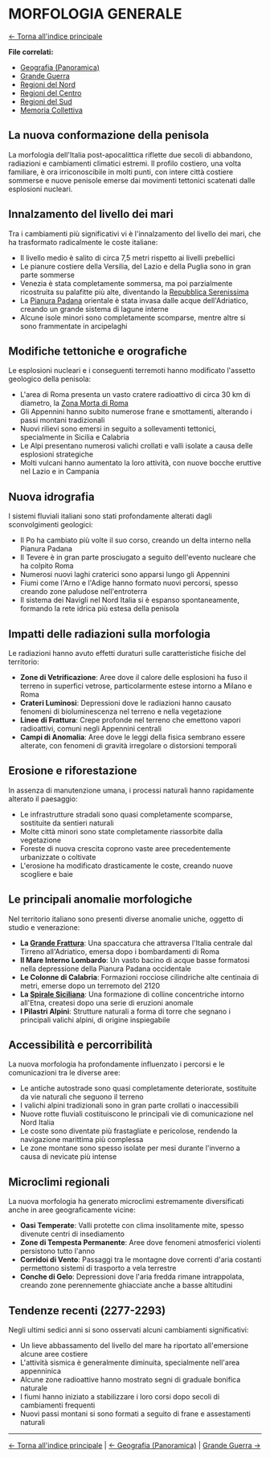 # MORFOLOGIA GENERALE

[← Torna all'indice principale](../01.0-indice-principale.md)

**File correlati:**
- [Geografia (Panoramica)](03.0-geografia-panoramica.md)
- [Grande Guerra](03.2-grande-guerra.md)
- [Regioni del Nord](03.3-regioni-nord.md)
- [Regioni del Centro](03.4-regioni-centro.md)
- [Regioni del Sud](03.5-regioni-sud.md)
- [Memoria Collettiva](../04-societa/04.5-memoria-collettiva.md)

## La nuova conformazione della penisola

La morfologia dell'Italia post-apocalittica riflette due secoli di abbandono, radiazioni e cambiamenti climatici estremi. Il profilo costiero, una volta familiare, è ora irriconoscibile in molti punti, con intere città costiere sommerse e nuove penisole emerse dai movimenti tettonici scatenati dalle esplosioni nucleari.

## Innalzamento del livello dei mari

Tra i cambiamenti più significativi vi è l'innalzamento del livello dei mari, che ha trasformato radicalmente le coste italiane:

- Il livello medio è salito di circa 7,5 metri rispetto ai livelli prebellici
- Le pianure costiere della Versilia, del Lazio e della Puglia sono in gran parte sommerse
- Venezia è stata completamente sommersa, ma poi parzialmente ricostruita su palafitte più alte, diventando la [Repubblica Serenissima](../06-luoghi/06.2-venezia.md)
- La [Pianura Padana](03.3-regioni-nord.md) orientale è stata invasa dalle acque dell'Adriatico, creando un grande sistema di lagune interne
- Alcune isole minori sono completamente scomparse, mentre altre si sono frammentate in arcipelaghi

## Modifiche tettoniche e orografiche

Le esplosioni nucleari e i conseguenti terremoti hanno modificato l'assetto geologico della penisola:

- L'area di Roma presenta un vasto cratere radioattivo di circa 30 km di diametro, la [Zona Morta di Roma](03.4-regioni-centro.md#la-zona-morta-di-roma)
- Gli Appennini hanno subito numerose frane e smottamenti, alterando i passi montani tradizionali
- Nuovi rilievi sono emersi in seguito a sollevamenti tettonici, specialmente in Sicilia e Calabria
- Le Alpi presentano numerosi valichi crollati e valli isolate a causa delle esplosioni strategiche
- Molti vulcani hanno aumentato la loro attività, con nuove bocche eruttive nel Lazio e in Campania

## Nuova idrografia

I sistemi fluviali italiani sono stati profondamente alterati dagli sconvolgimenti geologici:

- Il Po ha cambiato più volte il suo corso, creando un delta interno nella Pianura Padana
- Il Tevere è in gran parte prosciugato a seguito dell'evento nucleare che ha colpito Roma
- Numerosi nuovi laghi craterici sono apparsi lungo gli Appennini
- Fiumi come l'Arno e l'Adige hanno formato nuovi percorsi, spesso creando zone paludose nell'entroterra
- Il sistema dei Navigli nel Nord Italia si è espanso spontaneamente, formando la rete idrica più estesa della penisola

## Impatti delle radiazioni sulla morfologia

Le radiazioni hanno avuto effetti duraturi sulle caratteristiche fisiche del territorio:

- **Zone di Vetrificazione**: Aree dove il calore delle esplosioni ha fuso il terreno in superfici vetrose, particolarmente estese intorno a Milano e Roma
- **Crateri Luminosi**: Depressioni dove le radiazioni hanno causato fenomeni di bioluminescenza nel terreno e nella vegetazione
- **Linee di Frattura**: Crepe profonde nel terreno che emettono vapori radioattivi, comuni negli Appennini centrali
- **Campi di Anomalia**: Aree dove le leggi della fisica sembrano essere alterate, con fenomeni di gravità irregolare o distorsioni temporali

## Erosione e riforestazione

In assenza di manutenzione umana, i processi naturali hanno rapidamente alterato il paesaggio:

- Le infrastrutture stradali sono quasi completamente scomparse, sostituite da sentieri naturali
- Molte città minori sono state completamente riassorbite dalla vegetazione
- Foreste di nuova crescita coprono vaste aree precedentemente urbanizzate o coltivate
- L'erosione ha modificato drasticamente le coste, creando nuove scogliere e baie

## Le principali anomalie morfologiche

Nel territorio italiano sono presenti diverse anomalie uniche, oggetto di studio e venerazione:

- **La [Grande Frattura](03.4-regioni-centro.md#la-grande-frattura)**: Una spaccatura che attraversa l'Italia centrale dal Tirreno all'Adriatico, emersa dopo i bombardamenti di Roma
- **Il Mare Interno Lombardo**: Un vasto bacino di acque basse formatosi nella depressione della Pianura Padana occidentale
- **Le Colonne di Calabria**: Formazioni rocciose cilindriche alte centinaia di metri, emerse dopo un terremoto del 2120
- **La [Spirale Siciliana](03.5-regioni-sud.md#la-sicilia-trasformata)**: Una formazione di colline concentriche intorno all'Etna, createsi dopo una serie di eruzioni anomale
- **I Pilastri Alpini**: Strutture naturali a forma di torre che segnano i principali valichi alpini, di origine inspiegabile

## Accessibilità e percorribilità

La nuova morfologia ha profondamente influenzato i percorsi e le comunicazioni tra le diverse aree:

- Le antiche autostrade sono quasi completamente deteriorate, sostituite da vie naturali che seguono il terreno
- I valichi alpini tradizionali sono in gran parte crollati o inaccessibili
- Nuove rotte fluviali costituiscono le principali vie di comunicazione nel Nord Italia
- Le coste sono diventate più frastagliate e pericolose, rendendo la navigazione marittima più complessa
- Le zone montane sono spesso isolate per mesi durante l'inverno a causa di nevicate più intense

## Microclimi regionali

La nuova morfologia ha generato microclimi estremamente diversificati anche in aree geograficamente vicine:

- **Oasi Temperate**: Valli protette con clima insolitamente mite, spesso divenute centri di insediamento
- **Zone di Tempesta Permanente**: Aree dove fenomeni atmosferici violenti persistono tutto l'anno
- **Corridoi di Vento**: Passaggi tra le montagne dove correnti d'aria costanti permettono sistemi di trasporto a vela terrestre
- **Conche di Gelo**: Depressioni dove l'aria fredda rimane intrappolata, creando zone perennemente ghiacciate anche a basse altitudini

## Tendenze recenti (2277-2293)

Negli ultimi sedici anni si sono osservati alcuni cambiamenti significativi:

- Un lieve abbassamento del livello del mare ha riportato all'emersione alcune aree costiere
- L'attività sismica è generalmente diminuita, specialmente nell'area appenninica
- Alcune zone radioattive hanno mostrato segni di graduale bonifica naturale
- I fiumi hanno iniziato a stabilizzare i loro corsi dopo secoli di cambiamenti frequenti
- Nuovi passi montani si sono formati a seguito di frane e assestamenti naturali

---

[← Torna all'indice principale](../01.0-indice-principale.md) | [← Geografia (Panoramica)](03.0-geografia-panoramica.md) | [Grande Guerra →](03.2-grande-guerra.md)